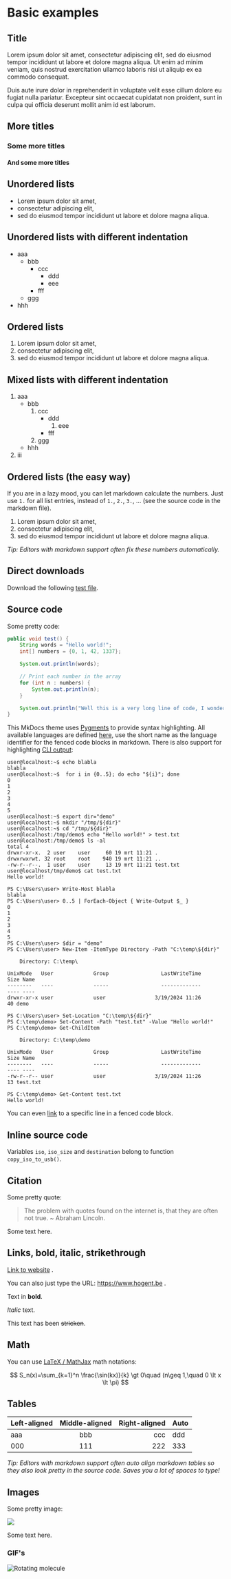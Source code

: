 # Basic examples

## Title

Lorem ipsum dolor sit amet, consectetur adipiscing elit, sed do eiusmod tempor incididunt ut labore et dolore magna aliqua. Ut enim ad minim veniam, quis nostrud exercitation ullamco laboris nisi ut aliquip ex ea commodo consequat.

Duis aute irure dolor in reprehenderit in voluptate velit esse cillum dolore eu fugiat nulla pariatur. Excepteur sint occaecat cupidatat non proident, sunt in culpa qui officia deserunt mollit anim id est laborum.

## More titles

### Some more titles

#### And some more titles

## Unordered lists

- Lorem ipsum dolor sit amet,
- consectetur adipiscing elit,
- sed do eiusmod tempor incididunt ut labore et dolore magna aliqua.

## Unordered lists with different indentation

- aaa
  - bbb
    - ccc
      - ddd
      - eee
    - fff
  - ggg
- hhh

## Ordered lists

1. Lorem ipsum dolor sit amet,
2. consectetur adipiscing elit,
3. sed do eiusmod tempor incididunt ut labore et dolore magna aliqua.

## Mixed lists with different indentation

1. aaa
   - bbb
     1. ccc
        - ddd
          1. eee
        - fff
     2. ggg
   - hhh
2. iii

## Ordered lists (the easy way)

If you are in a lazy mood, you can let markdown calculate the numbers. Just use `1.` for all list entries, instead of `1.`, `2.`, `3.`, ... (see the source code in the markdown file).

1. Lorem ipsum dolor sit amet,
1. consectetur adipiscing elit,
1. sed do eiusmod tempor incididunt ut labore et dolore magna aliqua.

_Tip: Editors with markdown support often fix these numbers automatically._

## Direct downloads

Download the following [test file](./test.txt).

## Source code

Some pretty code:

```java
public void test() {
    String words = "Hello world!";
    int[] numbers = {0, 1, 42, 1337};

    System.out.println(words);

    // Print each number in the array
    for (int n : numbers) {
        System.out.println(n);
    }

    System.out.println("Well this is a very long line of code, I wonder how it will wrap? Do you know? I am very curious ... . Well, let's find out, shall we!");
}
```

This MkDocs theme uses [Pygments](https://pygments.org) to provide syntax highlighting. All available languages are defined [here](https://pygments.org/languages/), use the short name as the language identifier for the fenced code blocks in markdown. There is also support for highlighting [CLI output](https://pygments.org/docs/terminal-sessions/):

```console
user@localhost:~$ echo blabla
blabla
user@localhost:~$  for i in {0..5}; do echo "${i}"; done
0
1
2
3
4
5
user@localhost:~$ export dir="demo"
user@localhost:~$ mkdir "/tmp/${dir}"
user@localhost:~$ cd "/tmp/${dir}"
user@localhost:/tmp/demo$ echo "Hello world!" > test.txt
user@localhost:/tmp/demo$ ls -al
total 4
drwxr-xr-x.  2 user    user     60 19 mrt 11:21 .
drwxrwxrwt. 32 root    root    940 19 mrt 11:21 ..
-rw-r--r--.  1 user    user     13 19 mrt 11:21 test.txt
user@localhost/tmp/demo$ cat test.txt
Hello world!
```

```ps1con
PS C:\Users\user> Write-Host blabla
blabla
PS C:\Users\user> 0..5 | ForEach-Object { Write-Output $_ }
0
1
2
3
4
5
PS C:\Users\user> $dir = "demo"
PS C:\Users\user> New-Item -ItemType Directory -Path "C:\temp\${dir}"

    Directory: C:\temp\

UnixMode   User             Group                 LastWriteTime           Size Name
--------   ----             -----                 -------------           ---- ----
drwxr-xr-x user             user                3/19/2024 11:26             40 demo

PS C:\Users\user> Set-Location "C:\temp\${dir}"
PS C:\temp\demo> Set-Content -Path "test.txt" -Value "Hello world!"
PS C:\temp\demo> Get-ChildItem

    Directory: C:\temp\demo

UnixMode   User             Group                 LastWriteTime           Size Name
--------   ----             -----                 -------------           ---- ----
-rw-r--r-- user             user                3/19/2024 11:26             13 test.txt

PS C:\temp\demo> Get-Content test.txt
Hello world!
```

You can even [link](#__codelineno-0-5) to a specific line in a fenced code block.

## Inline source code

Variables `iso`, `iso_size` and `destination` belong to function `copy_iso_to_usb()`.

## Citation

Some pretty quote:

> The problem with quotes found on the internet is, that they are often not true.
> ~ Abraham Lincoln.

<!-- Note the 2 spaces behind `not true.` to force a newline: https://www.markdownguide.org/basic-syntax/#line-breaks -->

Some text here.

## Links, bold, italic, strikethrough

[Link to website](https://www.hogent.be) .

You can also just type the URL: https://www.hogent.be .

Text in **bold**.

_Italic_ text.

This text has been ~~stricken~~.

## Math

You can use [LaTeX / MathJax](https://www.mathjax.org/) math notations:

$$
S_n(x)=\sum_{k=1}^n \frac{\sin(kx)}{k} \gt 0\quad (n\geq 1,\quad 0 \lt x \lt \pi)
$$

## Tables

| Left-aligned | Middle-aligned | Right-aligned | Auto |
| :----------- | :------------: | ------------: | ---- |
| aaa          |      bbb       |           ccc | ddd  |
| 000          |      111       |           222 | 333  |

_Tip: Editors with markdown support often auto align markdown tables so they also look pretty in the source code. Saves you a lot of spaces to type!_

## Images

Some pretty image:

![](./img/hello.webp)

Some text here.

### GIF's

![Rotating molecule](./img/molecule.gif)
